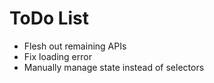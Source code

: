 # ToDo List 

* Flesh out remaining APIs
* Fix loading error
* Manually manage state instead of selectors
